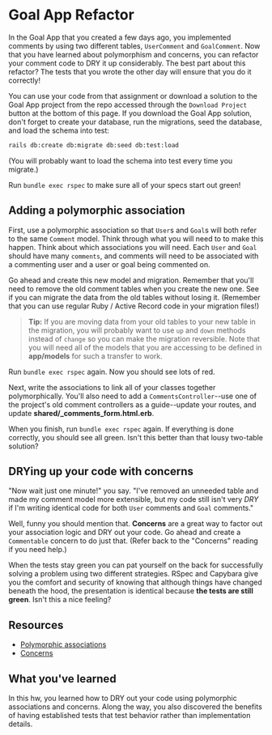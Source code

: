 # Goal App Refactor

In the Goal App that you created a few days ago, you implemented comments by
using two different tables, `UserComment` and `GoalComment`. Now that you have
learned about polymorphism and concerns, you can refactor your comment code to
DRY it up considerably. The best part about this refactor? The tests that you
wrote the other day will ensure that you do it correctly!

You can use your code from that assignment or download a solution to the Goal
App project from the repo accessed through the `Download Project` button at the
bottom of this page. If you download the Goal App solution, don't forget to
create your database, run the migrations, seed the database, and load the schema
into test:

```sh
rails db:create db:migrate db:seed db:test:load
```

(You will probably want to load the schema into test every time you migrate.)

Run `bundle exec rspec` to make sure all of your specs start out green!

## Adding a polymorphic association

First, use a polymorphic association so that `User`s and `Goal`s will both refer
to the same `Comment` model. Think through what you will need to to make this
happen. Think about which associations you will need. Each `User` and `Goal`
should have many `comments`, and comments will need to be associated with a
commenting user and a user or goal being commented on.

Go ahead and create this new model and migration. Remember that you'll need to
remove the old comment tables when you create the new one. See if you can
migrate the data from the old tables without losing it. (Remember that you can
use regular Ruby / Active Record code in your migration files!)

> **Tip:** If you are moving data from your old tables to your new table in the
> migration, you will probably want to use `up` and `down` methods instead of
> `change` so you can make the migration reversible. Note that you will need all
> of the models that you are accessing to be defined in __app/models__ for such
> a transfer to work.

Run `bundle exec rspec` again. Now you should see lots of red.

Next, write the associations to link all of your classes together
polymorphically. You'll also need to add a `CommentsController`--use one of the
project's old comment controllers as a guide--update your routes, and update
__shared/\_comments_form.html.erb__.

When you finish, run `bundle exec rspec` again. If everything is done correctly,
you should see all green. Isn't this better than that lousy two-table solution?

## DRYing up your code with concerns

"Now wait just one minute!" you say. "I've removed an unneeded table and made
my comment model more extensible, but my code still isn't very _DRY_ if I'm
writing identical code for both `User` comments and `Goal` comments."

Well, funny you should mention that. **Concerns** are a great way to factor out
your association logic and DRY out your code. Go ahead and create a
`Commentable` concern to do just that. (Refer back to the "Concerns" reading if
you need help.)

When the tests stay green you can pat yourself on the back for successfully
solving a problem using two different strategies. RSpec and Capybara give you
the comfort and security of knowing that although things have changed beneath
the hood, the presentation is identical because **the tests are still green**.
Isn't this a nice feeling?

## Resources

* [Polymorphic associations][poly-reading]
* [Concerns]

[poly-reading]: https://guides.rubyonrails.org/association_basics.html#polymorphic-associations
[Concerns]: https://signalvnoise.com/posts/3372-put-chubby-models-on-a-diet-with-concerns

## What you've learned

In this hw, you learned how to DRY out your code using polymorphic associations
and concerns. Along the way, you also discovered the benefits of having
established tests that test behavior rather than implementation details.
